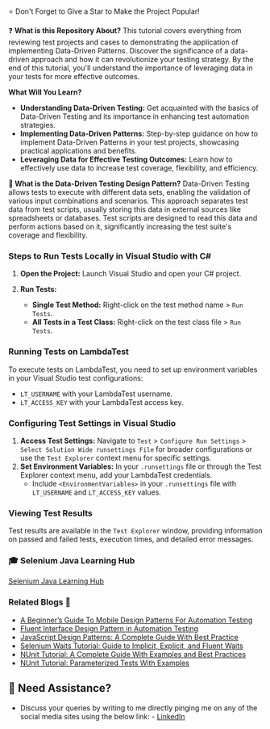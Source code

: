 
:star: Don't Forget to Give a Star to Make the Project Popular!


:question: **What is this Repository About?**
This tutorial covers everything from reviewing test projects and cases to demonstrating the application of implementing Data-Driven Patterns. Discover the significance of a data-driven approach and how it can revolutionize your testing strategy. By the end of this tutorial, you'll understand the importance of leveraging data in your tests for more effective outcomes.

**What Will You Learn?**
- **Understanding Data-Driven Testing:** Get acquainted with the basics of Data-Driven Testing and its importance in enhancing test automation strategies.
- **Implementing Data-Driven Patterns:** Step-by-step guidance on how to implement Data-Driven Patterns in your test projects, showcasing practical applications and benefits.
- **Leveraging Data for Effective Testing Outcomes:** Learn how to effectively use data to increase test coverage, flexibility, and efficiency.

**:key: What is the Data-Driven Testing Design Pattern?**
Data-Driven Testing allows tests to execute with different data sets, enabling the validation of various input combinations and scenarios. This approach separates test data from test scripts, usually storing this data in external sources like spreadsheets or databases. Test scripts are designed to read this data and perform actions based on it, significantly increasing the test suite's coverage and flexibility.

### Steps to Run Tests Locally in Visual Studio with C#

1. **Open the Project:** Launch Visual Studio and open your C# project.

2. **Run Tests:**
   - **Single Test Method:** Right-click on the test method name > `Run Tests`.
   - **All Tests in a Test Class:** Right-click on the test class file > `Run Tests`.

### Running Tests on LambdaTest

To execute tests on LambdaTest, you need to set up environment variables in your Visual Studio test configurations:

- `LT_USERNAME` with your LambdaTest username.
- `LT_ACCESS_KEY` with your LambdaTest access key.

### Configuring Test Settings in Visual Studio

1. **Access Test Settings:** Navigate to `Test` > `Configure Run Settings` > `Select Solution Wide runsettings File` for broader configurations or use the `Test Explorer` context menu for specific settings.
2. **Set Environment Variables:** In your `.runsettings` file or through the Test Explorer context menu, add your LambdaTest credentials.
   - Include `<EnvironmentVariables>` in your `.runsettings` file with `LT_USERNAME` and `LT_ACCESS_KEY` values.

### Viewing Test Results

Test results are available in the `Test Explorer` window, providing information on passed and failed tests, execution times, and detailed error messages.


### 🎓 Selenium Java Learning Hub
[Selenium Java Learning Hub](https://bit.ly/3XjsHsn)

### Related Blogs 📝

- [A Beginner’s Guide To Mobile Design Patterns For Automation Testing](https://bit.ly/47iYQ9b)
- [Fluent Interface Design Pattern in Automation Testing](https://bit.ly/3IkzGw8)
- [JavaScript Design Patterns: A Complete Guide With Best Practice](https://bit.ly/3SemD3X)
- [Selenium Waits Tutorial: Guide to Implicit, Explicit, and Fluent Waits](https://bit.ly/3ulpTT3)
- [NUnit Tutorial: A Complete Guide With Examples and Best Practices](https://bit.ly/3Sfh0CI)
- [NUnit Tutorial: Parameterized Tests With Examples](https://bit.ly/49dt5Pb)


## 🧬 Need Assistance?

- Discuss your queries by writing to me directly pinging me on any of the social media sites using the below link: - [LinkedIn](https://www.linkedin.com/in/angelovstanton/)
